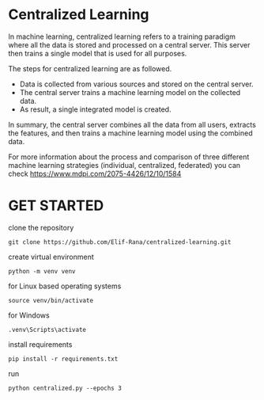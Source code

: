 # Centralized Learning
In machine learning, centralized learning refers to a training paradigm where all the data is stored and processed on a central server. This server then trains a single model that is used for all purposes.

The steps for centralized learning are as followed.
  - Data is collected from various sources and stored on the central server.
  - The central server trains a machine learning model on the collected data.
  - As result, a single integrated model is created.

In summary, the central server combines all the data from all users, extracts the features, and then trains a machine learning model using the combined data.

For more information about the process and comparison of three different machine learning strategies (individual, centralized, federated) you can check 
https://www.mdpi.com/2075-4426/12/10/1584

# GET STARTED
clone the repository
```
git clone https://github.com/Elif-Rana/centralized-learning.git
```

create virtual environment
```
python -m venv venv
```

for Linux based operating systems
```
source venv/bin/activate
```

for Windows
```
.venv\Scripts\activate
```

install requirements
```
pip install -r requirements.txt
```

run
```
python centralized.py --epochs 3
```
